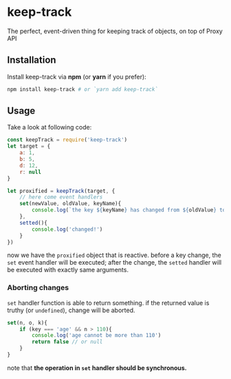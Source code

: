 # keep-track
The perfect, event-driven thing for keeping track of objects, on top of Proxy API
## Installation
Install keep-track via __npm__ (or __yarn__ if you prefer):
```sh
npm install keep-track # or `yarn add keep-track`
```
## Usage
Take a look at following code:
```javascript
const keepTrack = require('keep-track')
let target = {
	a: 1,
	b: 5,
	d: 12,
	r: null
}

let proxified = keepTrack(target, {
	// here come event handlers
	set(newValue, oldValue, keyName){
		console.log(`the key ${keyName} has changed from ${oldValue} to ${newValue}`)
	},
	setted(){
		console.log('changed!')
	}
})
```
now we have the `proxified` object that is reactive. before a key change, the `set` event handler will be executed; after the change, the `setted` handler will be executed with exactly same arguments.
### Aborting changes
`set` handler function is able to return something. if the returned value is truthy (or `undefined`), change will be aborted.
```javascript
set(n, o, k){
	if (key === 'age' && n > 110){
		console.log('age cannot be more than 110')
		return false // or null
	}
}
```
note that __the operation in `set` handler should be synchronous.__